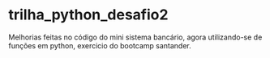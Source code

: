 # trilha_python_desafio2
Melhorias feitas no código do mini sistema bancário, agora utilizando-se de funções em python, exercicio do bootcamp santander.

